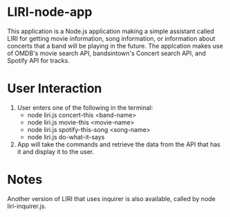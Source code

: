 # LIRI-node-app

This application is a Node.js application making a simple assistant called LIRI for getting movie information, song information, or information about concerts that a band will be playing in the future. The applcation makes use of OMDB's movie search API, bandsintown's Concert search API, and Spotify API for tracks.

# User Interaction

1. User enters one of the following in the terminal:
   * node liri.js concert-this <band-name\>
   * node liri.js movie-this <movie-name\>
   * node liri.js spotify-this-song <song-name\>
   * node liri.js do-what-it-says
2. App will take the commands and retrieve the data from the API that has it and display it to the user.

# Notes
Another version of LIRI that uses inquirer is also available, called by node liri-inquirer.js.
